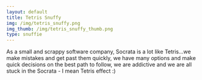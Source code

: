 ```yaml
---
layout: default
title: Tetris Snuffy
img: /img/tetris_snuffy.png
img_thumb: /img/tetris_snuffy_thumb.png
type: snuffie
---
```


As a small and scrappy software company, Socrata is a lot like Tetris...we make mistakes and get past them quickly, we have many options and make quick decisions on the best path to follow, we are addictive and we are all stuck in the Socrata - I mean Tetris effect :)
